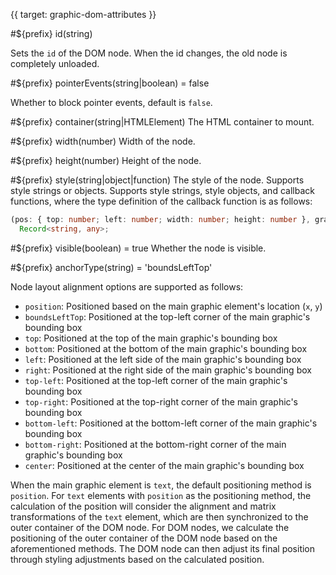 {{ target: graphic-dom-attributes }}

#${prefix} id(string)

Sets the `id` of the DOM node. When the id changes, the old node is completely unloaded.

#${prefix} pointerEvents(string|boolean) = false

Whether to block pointer events, default is `false`.

#${prefix} container(string|HTMLElement)
The HTML container to mount.

#${prefix} width(number)
Width of the node.

#${prefix} height(number)
Height of the node.

#${prefix} style(string|object|function)
The style of the node. Supports style strings or objects.
Supports style strings, style objects, and callback functions, where the type definition of the callback function is as follows:

```ts
(pos: { top: number; left: number; width: number; height: number }, graphic: IGraphic, wrapContainer: HTMLElement) =>
  Record<string, any>;
```

#${prefix} visible(boolean) = true
Whether the node is visible.

#${prefix} anchorType(string) = 'boundsLeftTop'

Node layout alignment options are supported as follows:

- `position`: Positioned based on the main graphic element's location (`x`, `y`)
- `boundsLeftTop`: Positioned at the top-left corner of the main graphic's bounding box
- `top`: Positioned at the top of the main graphic's bounding box
- `bottom`: Positioned at the bottom of the main graphic's bounding box
- `left`: Positioned at the left side of the main graphic's bounding box
- `right`: Positioned at the right side of the main graphic's bounding box
- `top-left`: Positioned at the top-left corner of the main graphic's bounding box
- `top-right`: Positioned at the top-right corner of the main graphic's bounding box
- `bottom-left`: Positioned at the bottom-left corner of the main graphic's bounding box
- `bottom-right`: Positioned at the bottom-right corner of the main graphic's bounding box
- `center`: Positioned at the center of the main graphic's bounding box

When the main graphic element is `text`, the default positioning method is `position`. For `text` elements with `position` as the positioning method, the calculation of the position will consider the alignment and matrix transformations of the `text` element, which are then synchronized to the outer container of the DOM node.
For DOM nodes, we calculate the positioning of the outer container of the DOM node based on the aforementioned methods. The DOM node can then adjust its final position through styling adjustments based on the calculated position.
